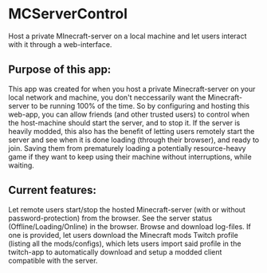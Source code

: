 # MCServerControl
Host a private MInecraft-server on a local machine and let users interact with it through a web-interface.

## Purpose of this app:

This app was created for when you host a private Minecraft-server on your local network and machine,
you don't neccessarily want the Minecraft-server to be running 100% of the time.
So by configuring and hosting this web-app, you can allow friends (and other trusted users) to control when the host-machine 
should start the server, and to stop it.
If the server is heavily modded, this also has the benefit of letting users
remotely start the server and see when it is done loading (through their browser), and ready to join. Saving them from prematurely loading a
potentially resource-heavy game if they want to keep using their machine without interruptions, while waiting.

## Current features:
Let remote users start/stop the hosted Minecraft-server (with or without password-protection) from the browser.
See the server status (Offline/Loading/Online) in the browser.
Browse and download log-files.
If one is provided, let users download the Minecraft mods Twitch profile (listing all the mods/configs), which lets users import said profile in the twitch-app
to automatically download and setup a modded client compatible with the server.
